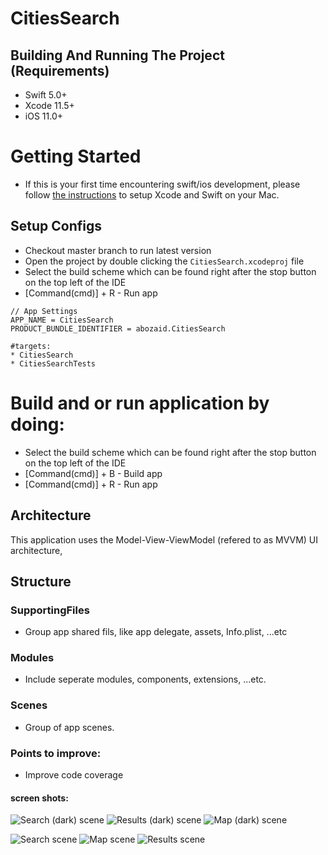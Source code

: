 # CitiesSearch

## Building And Running The Project (Requirements)
* Swift 5.0+
* Xcode 11.5+
* iOS 11.0+

# Getting Started
- If this is your first time encountering swift/ios development, please follow [the instructions](https://developer.apple.com/support/xcode/) to setup Xcode and Swift on your Mac.


## Setup Configs
- Checkout master branch to run latest version
- Open the project by double clicking the `CitiesSearch.xcodeproj` file
- Select the build scheme which can be found right after the stop button on the top left of the IDE
- [Command(cmd)] + R - Run app
```
// App Settings
APP_NAME = CitiesSearch
PRODUCT_BUNDLE_IDENTIFIER = abozaid.CitiesSearch

#targets:
* CitiesSearch
* CitiesSearchTests

```

# Build and or run application by doing:
* Select the build scheme which can be found right after the stop button on the top left of the IDE
* [Command(cmd)] + B - Build app
* [Command(cmd)] + R - Run app

## Architecture
This application uses the Model-View-ViewModel (refered to as MVVM) UI architecture,


## Structure

### SupportingFiles
- Group app shared fils, like app delegate, assets, Info.plist, ...etc

### Modules
- Include seperate modules, components, extensions, ...etc.

### Scenes
- Group of app scenes.

### Points to improve:
- Improve code coverage


#### screen shots:

![Search (dark) scene](https://github.com/abuzeid-ibrahim/SchipholAirport/blob/master/CitiesSearch/Screenshots/search_result_dark.png?raw=true)
![Results (dark) scene](https://github.com/abuzeid-ibrahim/SchipholAirport/blob/master/CitiesSearch/Screenshots/search_dark.png?raw=true)
![Map (dark) scene](https://github.com/abuzeid-ibrahim/SchipholAirport/blob/master/CitiesSearch/Screenshots/map_dark.png?raw=true)

![Search scene](https://github.com/abuzeid-ibrahim/SchipholAirport/blob/master/CitiesSearch/Screenshots/search.png?raw=true)
![Map scene](https://github.com/abuzeid-ibrahim/SchipholAirport/blob/master/CitiesSearch/Screenshots/map.png?raw=true)
![Results scene](https://github.com/abuzeid-ibrahim/SchipholAirport/blob/master/CitiesSearch/Screenshots/search_result.png?raw=true)
